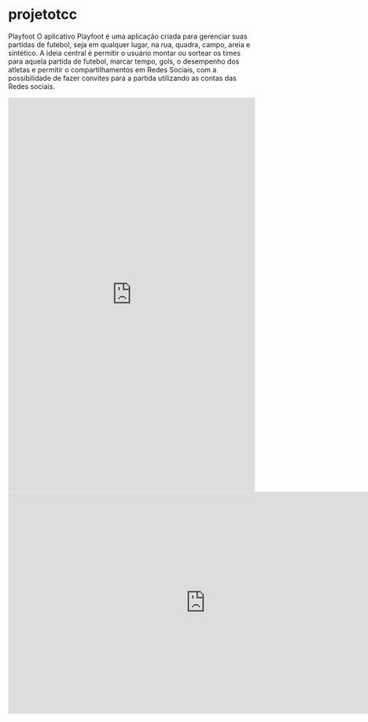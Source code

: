 ﻿# projetotcc
Playfoot
O aplicativo Playfoot é uma aplicação criada para gerenciar suas partidas de futebol, seja em qualquer lugar, na rua, quadra, campo, areia e sintético. A ideia central é permitir o usuário montar ou sortear os times para aquela partida de futebol, marcar tempo, gols, o desempenho dos atletas e permitir o compartilhamentos em Redes Sociais, com a possibilidade de fazer convites para a partida utilizando as contas das Redes sociais.

<iframe style="border: 1px solid rgba(0, 0, 0, 0.1);" width="500" height="800" src="https://www.figma.com/embed?embed_host=share&url=https%3A%2F%2Fwww.figma.com%2Ffile%2FCLjsLeEmAOnsWoJTf4fiN8%2FUntitled%3Fnode-id%3D0%253A1&chrome=DOCUMENTATION" allowfullscreen></iframe>

<iframe style="border: 1px solid rgba(0, 0, 0, 0.1);" width="800" height="450" src="https://www.figma.com/embed?embed_host=share&url=https%3A%2F%2Fwww.figma.com%2Ffile%2FdIY4DPZ8BXqT7TscRBKPb0%2FGerenciar-o-Futebol&chrome=DOCUMENTATION" allowfullscreen></iframe>
